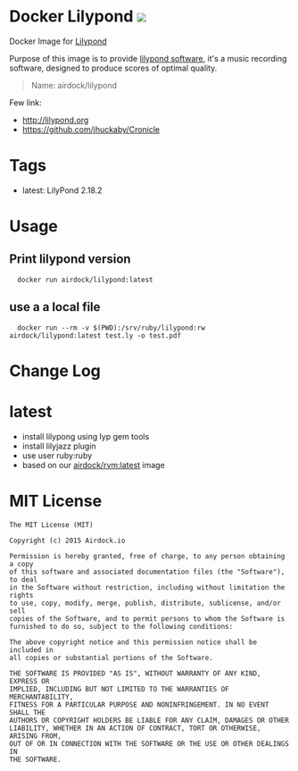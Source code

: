 # Docker Lilypond [![](https://images.microbadger.com/badges/image/airdock/lilypond:latest.svg)](https://microbadger.com/images/airdock/lilypond:latest "Get your own image badge on microbadger.com")


Docker Image for [Lilypond](http://lilypond.org/index.fr.html)

Purpose of this image is to provide [lilypond software](http://lilypond.org/index.fr.html), it's a music recording software, designed to produce scores of optimal quality.


> Name: airdock/lilypond

Few link:
 - http://lilypond.org
 - https://github.com/jhuckaby/Cronicle

# Tags

- latest: LilyPond 2.18.2

# Usage

## Print lilypond version
```
  docker run airdock/lilypond:latest
```

## use a a local file
```
  docker run --rm -v $(PWD):/srv/ruby/lilypond:rw airdock/lilypond:latest test.ly -o test.pdf
```

# Change Log

# latest

- install lilypong using lyp gem tools
- install lilyjazz plugin
- use user ruby:ruby
- based on our [airdock/rvm:latest](https://github.com/airdock-io/docker-rvm) image


# MIT License

```
The MIT License (MIT)

Copyright (c) 2015 Airdock.io

Permission is hereby granted, free of charge, to any person obtaining a copy
of this software and associated documentation files (the "Software"), to deal
in the Software without restriction, including without limitation the rights
to use, copy, modify, merge, publish, distribute, sublicense, and/or sell
copies of the Software, and to permit persons to whom the Software is
furnished to do so, subject to the following conditions:

The above copyright notice and this permission notice shall be included in
all copies or substantial portions of the Software.

THE SOFTWARE IS PROVIDED "AS IS", WITHOUT WARRANTY OF ANY KIND, EXPRESS OR
IMPLIED, INCLUDING BUT NOT LIMITED TO THE WARRANTIES OF MERCHANTABILITY,
FITNESS FOR A PARTICULAR PURPOSE AND NONINFRINGEMENT. IN NO EVENT SHALL THE
AUTHORS OR COPYRIGHT HOLDERS BE LIABLE FOR ANY CLAIM, DAMAGES OR OTHER
LIABILITY, WHETHER IN AN ACTION OF CONTRACT, TORT OR OTHERWISE, ARISING FROM,
OUT OF OR IN CONNECTION WITH THE SOFTWARE OR THE USE OR OTHER DEALINGS IN
THE SOFTWARE.
```
